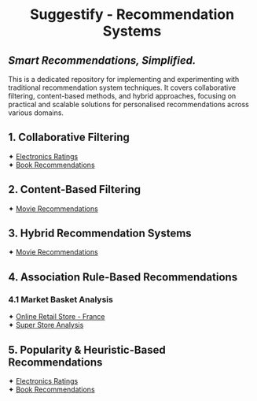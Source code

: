 # <p align="center">Suggestify - Recommendation Systems</p>
## <i>Smart Recommendations, Simplified.</i>

This is a dedicated repository for implementing and experimenting with traditional recommendation system techniques. It 
covers collaborative filtering, content-based methods, and hybrid approaches, focusing on practical and scalable 
solutions for personalised recommendations across various domains.

## 1. Collaborative Filtering
✦ [Electronics Ratings](a.%20Jupyter%20Notebooks/Electronics%20Ratings%20-%20Collaborative%20Filtering.ipynb)<br />
✦ [Book Recommendations](a.%20Jupyter%20Notebooks/Book%20Recommendations%20-%20Collaborative%20Filtering%20-%20KNN%20With%20Means.ipynb)<br />

## 2. Content-Based Filtering
✦ [Movie Recommendations](a.%20Jupyter%20Notebooks/Movie%20Recommendation%20-%20Content%20Based%20Recommendation%20System.ipynb)<br />

## 3. Hybrid Recommendation Systems
✦ [Movie Recommendations](..) <br />

## 4. Association Rule-Based Recommendations
### 4.1 Market Basket Analysis
✦ [Online Retail Store - France](a.%20Jupyter%20Notebooks/Online%20Retail%20Store%20-%20Market%20Basket%20Analysis.ipynb)<br />
✦ [Super Store Analysis](a.%20Jupyter%20Notebooks/Super%20Store%20-%20Association%20Rule%20Mining.ipynb)<br />

## 5. Popularity & Heuristic-Based Recommendations
✦ [Electronics Ratings](a.%20Jupyter%20Notebooks/Electronics%20Ratings%20-%20Popularity%20Based%20Recommendation%20System.ipynb)<br />
✦ [Book Recommendations](a.%20Jupyter%20Notebooks/Book%20Recommendations%20-%20Popularity%20Based%20Recommendation%20System.ipynb)<br />
